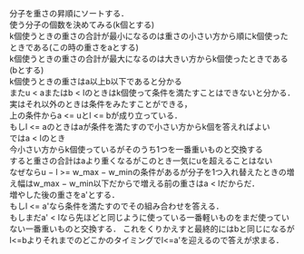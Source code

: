 分子を重さの昇順にソートする．  
使う分子の個数を決めてみる(k個とする)  
k個使うときの重さの合計が最小になるのは重さの小さい方から順にk個使ったときである(この時の重さをaとする)  
k個使うときの重さの合計が最大になるのは大きい方からk個使ったときである(bとする)  
k個使うときの重さはa以上b以下であると分かる  
またu < aまたはb < lのときはk個使って条件を満たすことはできないと分かる．  
実はそれ以外のときは条件をみたすことができる，  
上の条件からa <= uとl <= bが成り立っている．  
もしl <= aのときはaが条件を満たすので小さい方からk個を答えればよい  
ではa < lのとき  
今小さい方からk個使っているがそのうち1つを一番重いものと交換する  
すると重さの合計はaより重くなるがこのとき一気にuを超えることはない  
なぜならu − l >= w_max − w_minの条件があるが分子を1つ入れ替えたときの増え幅はw_max − w_min以下だからで増える前の重さはa < lだからだ．  
増やした後の重さをa'とする．  
もしl <= a'なら条件を満たすのでその組み合わせを答える．  
もしまだa' < lなら先ほどと同じように使っている一番軽いものをまだ使っていない一番重いものと交換する．
これをくりかえすと最終的にはbと同じになるがl<=bよりそれまでのどこかのタイミングでl<=a'を迎えるので答えが求まる．
